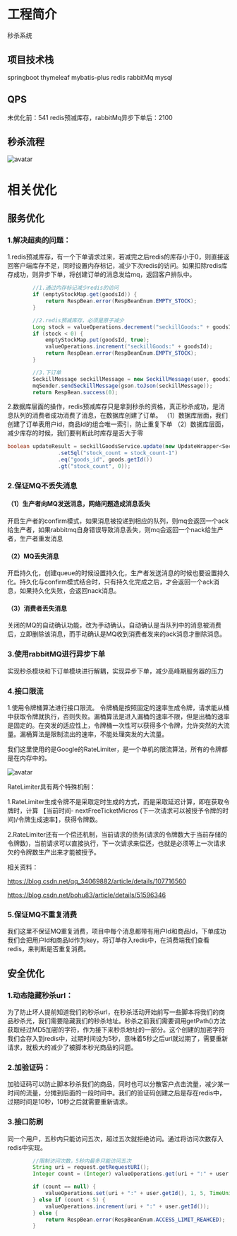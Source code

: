 
# 工程简介
秒杀系统

## 项目技术栈
springboot
thymeleaf
mybatis-plus
redis
rabbitMq
mysql

## QPS
未优化前：541
redis预减库存，rabbitMq异步下单后：2100

## 秒杀流程
![avatar](https://img-blog.csdnimg.cn/33c9c0de80204c6cb429b638ca1cf699.png?x-oss-process=image/watermark,type_d3F5LXplbmhlaQ,shadow_50,text_Q1NETiBA6L-Y5LiN5b-r54K55rua5Y6755yL5Lmm77yf,size_20,color_FFFFFF,t_70,g_se,x_16#pic_center)

# 相关优化

## 服务优化
### 1.解决超卖的问题：
1.redis预减库存，有一个下单请求过来，若减完之后redis的库存小于0，则直接返回客户端库存不足，同时设置内存标记，减少下次redis的访问。如果扣除redis库存成功，则异步下单，将创建订单的消息发给mq，返回客户排队中。
```java
 		//1.通过内存标记减少redis的访问
        if (emptyStockMap.get(goodsId)) {
            return RespBean.error(RespBeanEnum.EMPTY_STOCK);
        }

        //2.redis预减库存，必须是原子减少
        Long stock = valueOperations.decrement("seckillGoods:" + goodsId);
        if (stock < 0) {
            emptyStockMap.put(goodsId, true);
            valueOperations.increment("seckillGoods:" + goodsId);
            return RespBean.error(RespBeanEnum.EMPTY_STOCK);
        }

		//3.下订单
        SeckillMessage seckillMessage = new SeckillMessage(user, goodsId);
        mqSender.sendSeckillMessage(gson.toJson(seckillMessage));
        return RespBean.success(0);
```
2.数据库层面的操作，redis预减库存只是拿到秒杀的资格，真正秒杀成功，是消息队列的消费者成功消费了消息，在数据库创建了订单。
（1）数据库层面，我们创建了订单表用户id，商品Id的组合唯一索引，防止重复下单
（2）数据库层面，减少库存的时候，我们要判断此时库存是否大于零

```java
boolean updateResult = seckillGoodsService.update(new UpdateWrapper<SeckillGoods>()
                .setSql("stock_count = stock_count-1")
                .eq("goods_id", goods.getId())
                .gt("stock_count", 0));
```
### 2.保证MQ不丢失消息
#### （1）生产者向MQ发送消息，网络问题造成消息丢失
开启生产者的confirm模式，如果消息被投递到相应的队列，则mq会返回一个ack给生产者，如果rabbitmq自身错误导致消息丢失，则mq会返回一个nack给生产者，生产者重发消息
#### （2）MQ丢失消息
开启持久化，创建queue的时候设置持久化，生产者发送消息的时候也要设置持久化。持久化与confirm模式结合时，只有持久化完成之后，才会返回一个ack消息，如果持久化失败，会返回nack消息。
#### （3）消费者丢失消息
关闭的MQ的自动确认功能，改为手动确认。自动确认是当队列中的消息被消费后，立即删除该消息，而手动确认是MQ收到消费者发来的ack消息才删除消息。
### 3.使用rabbitMQ进行异步下单
实现秒杀模块和下订单模块进行解耦，实现异步下单，减少高峰期服务器的压力
### 4.接口限流
1.使用令牌桶算法进行接口限流。
令牌桶是按照固定的速率生成令牌，请求能从桶中获取令牌就执行，否则失败。漏桶算法是进入漏桶的速率不限，但是出桶的速率是固定的。在突发的适应性上，令牌桶一次性可以获得多个令牌，允许突然的大流量。漏桶算法是限制流出的速率，不能处理突发的大流量。

我们这里使用的是Google的RateLimiter，是一个单机的限流算法，所有的令牌都是在内存中的。

![avatar](https://upload-images.jianshu.io/upload_images/2996559-eb57febdf713e2bd.png) 

RateLimiter具有两个特殊机制：

1.RateLimiter生成令牌不是采取定时生成的方式，而是采取延迟计算，即在获取令牌时，计算 【当前时间- nextFreeTicketMicros (下一次请求可以被授予令牌的时间)/令牌生成速率】，获得令牌数。

2.RateLimiter还有一个偿还机制，当前请求的债务(请求的令牌数大于当前存储的令牌数)，当前请求可以直接执行，下一次请求来偿还，也就是必须等上一次请求欠的令牌数生产出来才能被授予。 

相关资料：

https://blog.csdn.net/qq_34069882/article/details/107716560

https://blog.csdn.net/bohu83/article/details/51596346

### 5.保证MQ不重复消费
我们这里不保证MQ重复消费，项目中每个消息都带有用户Id和商品Id，下单成功我们会把用户Id和商品Id作为key，将订单存入redis中，在消费端我们查看redis，来判断是否重复消费。

## 安全优化
### 1.动态隐藏秒杀url：
为了防止坏人提前知道我们的秒杀url，在秒杀活动开始前写一些脚本将我们的商品秒杀光，我们需要隐藏我们的秒杀地址。秒杀之前我们需要调用getPath()方法获取经过MD5加密的字符，作为接下来秒杀地址的一部分。这个创建的加密字符我们会存入到redis中，过期时间设为5秒，意味着5秒之后url就过期了，需要重新请求，就极大的减少了被脚本秒光商品的问题。
### 2.加验证码：
加验证码可以防止脚本秒杀我们的商品，同时也可以分散客户点击流量，减少某一时间的流量，分摊到后面的一段时间中。我们的验证码创建之后是存在redis中，过期时间是10秒，10秒之后就需要重新请求。
### 3.接口防刷
同一个用户，五秒内只能访问五次，超过五次就拒绝访问。通过将访问次数存入redis中实现。
```java
		//限制访问次数，5秒内最多只能访问五次
        String uri = request.getRequestURI();
        Integer count = (Integer) valueOperations.get(uri + ":" + user.getId());

        if (count == null) {
            valueOperations.set(uri + ":" + user.getId(), 1, 5, TimeUnit.SECONDS);
        } else if (count < 5) {
            valueOperations.increment(uri + ":" + user.getId());
        } else {
            return RespBean.error(RespBeanEnum.ACCESS_LIMIT_REAHCED);
        }
```